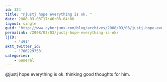 ```yaml
---
id: 324
title: "@justj hope everything is ok. "
date: 2008-03-03T17:46:08-04:00
layout: single
guid: 'http://www.cyberjunx.com/blog/archives/2008/03/03/justj-hope-everything-is-ok/'
permalink: /2008/03/03/justj-hope-everything-is-ok/
ljID:
    - '491'
aktt_twitter_id:
    - '766229753'
categories:
    - General
---
```


@justj hope everything is ok. thinking good thoughts for him.
